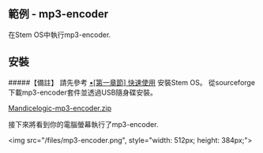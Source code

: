 
範例 - mp3-encoder
---
在Stem OS中執行mp3-encoder. 

安裝
-

#####【備註】 請先參考 [•[第一章節] 快速使用](http://stem.mandice.org/doc) 安裝Stem OS。
從sourceforge下載mp3-encoder套件並透過USB隨身碟安裝。<p></p>
[Mandicelogic-mp3-encoder.zip](http://sourceforge.net/projects/stemos/files/Demo-APP/Mandicelogic-mp3-encoder.zip/download)<p></p>

接下來將看到你的電腦螢幕執行了mp3-encoder.<p></p><p></p>
<img src="/files/mp3-encoder.png", style="width: 512px; height: 384px;">


